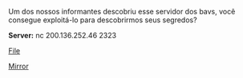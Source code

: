 
Um dos nossos informantes descobriu esse servidor dos bavs, você consegue exploitá-lo para descobrirmos seus segredos?

**Server:** nc 200.136.252.46 2323

[File](https://cloud.ufscar.br:8080/v1/AUTH_c93b694078064b4f81afd2266a502511/static.pwn2win.party/super-storage_e40a9e5ac9a0f95973f4f9c906a274c48f6030cfce66ae826c53f6889276cf9e.tar.gz)

[Mirror](https://static.pwn2win.party/super-storage_e40a9e5ac9a0f95973f4f9c906a274c48f6030cfce66ae826c53f6889276cf9e.tar.gz)
